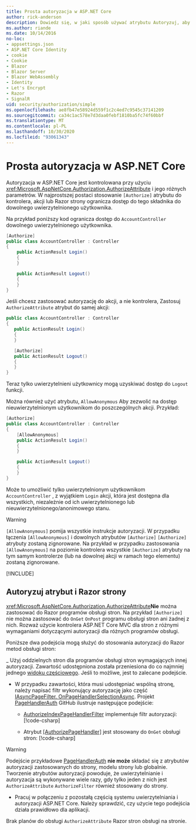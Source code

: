 ```yaml
---
title: Prosta autoryzacja w ASP.NET Core
author: rick-anderson
description: Dowiedz się, w jaki sposób używać atrybutu Autoryzuj, aby ograniczyć dostęp do kontrolerów ASP.NET Core i akcji.
ms.author: riande
ms.date: 10/14/2016
no-loc:
- appsettings.json
- ASP.NET Core Identity
- cookie
- Cookie
- Blazor
- Blazor Server
- Blazor WebAssembly
- Identity
- Let's Encrypt
- Razor
- SignalR
uid: security/authorization/simple
ms.openlocfilehash: ae8fb47e58924d559f1c2c4ed7c9545c37141209
ms.sourcegitcommit: ca34c1ac578e7d3daa0febf1810ba5fc74f60bbf
ms.translationtype: MT
ms.contentlocale: pl-PL
ms.lasthandoff: 10/30/2020
ms.locfileid: "93061343"
---
```

# <a name="simple-authorization-in-aspnet-core"></a>Prosta autoryzacja w ASP.NET Core

<a name="security-authorization-simple"></a>

Autoryzacja w ASP.NET Core jest kontrolowana przy użyciu <xref:Microsoft.AspNetCore.Authorization.AuthorizeAttribute> i jego różnych parametrów. W najprostszej postaci stosowanie `[Authorize]` atrybutu do kontrolera, akcji lub Razor strony ogranicza dostęp do tego składnika do dowolnego uwierzytelnionego użytkownika.

Na przykład poniższy kod ogranicza dostęp do `AccountController` dowolnego uwierzytelnionego użytkownika.

```csharp
[Authorize]
public class AccountController : Controller
{
    public ActionResult Login()
    {
    }

    public ActionResult Logout()
    {
    }
}
```

Jeśli chcesz zastosować autoryzację do akcji, a nie kontrolera, Zastosuj `AuthorizeAttribute` atrybut do samej akcji:

```csharp
public class AccountController : Controller
{
   public ActionResult Login()
   {
   }

   [Authorize]
   public ActionResult Logout()
   {
   }
}
```

Teraz tylko uwierzytelnieni użytkownicy mogą uzyskiwać dostęp do `Logout` funkcji.

Można również użyć atrybutu, `AllowAnonymous` Aby zezwolić na dostęp nieuwierzytelnionym użytkownikom do poszczególnych akcji. Przykład:

```csharp
[Authorize]
public class AccountController : Controller
{
    [AllowAnonymous]
    public ActionResult Login()
    {
    }

    public ActionResult Logout()
    {
    }
}
```

Może to umożliwić tylko uwierzytelnionym użytkownikom `AccountController` , z wyjątkiem `Login` akcji, która jest dostępna dla wszystkich, niezależnie od ich uwierzytelnionego lub nieuwierzytelnionego/anonimowego stanu.

> [!WARNING]
> `[AllowAnonymous]` pomija wszystkie instrukcje autoryzacji. W przypadku łączenia `[AllowAnonymous]` i dowolnych atrybutów `[Authorize]` `[Authorize]` atrybuty zostaną zignorowane. Na przykład w przypadku zastosowania `[AllowAnonymous]` na poziomie kontrolera wszystkie `[Authorize]` atrybuty na tym samym kontrolerze (lub na dowolnej akcji w ramach tego elementu) zostaną zignorowane.

[!INCLUDE[](~/includes/requireAuth.md)]

<a name="aarp"></a>

## <a name="authorize-attribute-and-no-locrazor-pages"></a>Autoryzuj atrybut i Razor strony

<xref:Microsoft.AspNetCore.Authorization.AuthorizeAttribute>**Nie** można zastosować do Razor programów obsługi stron. Na przykład `[Authorize]` nie można zastosować do `OnGet` `OnPost` programu obsługi stron ani żadnej z nich. Rozważ użycie kontrolera ASP.NET Core MVC dla stron z różnymi wymaganiami dotyczącymi autoryzacji dla różnych programów obsługi.

Poniższe dwa podejścia mogą służyć do stosowania autoryzacji do Razor metod obsługi stron:

_ Użyj oddzielnych stron dla programów obsługi stron wymagających innej autoryzacji. Zawartość udostępniona została przeniesiona do co najmniej jednego [widoku częściowego](xref:mvc/views/partial). Jeśli to możliwe, jest to zalecane podejście.
* W przypadku zawartości, która musi udostępniać wspólną stronę, należy napisać filtr wykonujący autoryzację jako część [IAsyncPageFilter. OnPageHandlerSelectionAsync](xref:Microsoft.AspNetCore.Mvc.Filters.IAsyncPageFilter.OnPageHandlerSelectionAsync%2A). Projekt [PageHandlerAuth](https://github.com/dotnet/AspNetCore.Docs/tree/master/aspnetcore/security/authorization/simple/samples/3.1/PageHandlerAuth) GitHub ilustruje następujące podejście:
  * [AuthorizeIndexPageHandlerFilter](https://github.com/dotnet/AspNetCore.Docs/blob/master/aspnetcore/security/authorization/simple/samples/3.1/PageHandlerAuth/AuthorizeIndexPageHandlerFilter.cs) implementuje filtr autoryzacji:[!code-csharp[](~/security/authorization/simple/samples/3.1/PageHandlerAuth/Pages/Index.cshtml.cs?name=snippet)]

  * Atrybut [[AuthorizePageHandler]](https://github.com/dotnet/AspNetCore.Docs/tree/master/aspnetcore/security/authorization/simple/samples/3.1/PageHandlerAuth/Pages/Index.cshtml.cs#L16) jest stosowany do `OnGet` obsługi stron: [!code-csharp[](~/security/authorization/simple/samples/3.1/PageHandlerAuth/AuthorizeIndexPageHandlerFilter.cs?name=snippet)]

> [!WARNING]
> Podejście przykładowe [PageHandlerAuth](https://github.com/pranavkm/PageHandlerAuth) **nie może** składać się z atrybutów autoryzacji zastosowanych do strony, modelu strony lub globalnie. Tworzenie atrybutów autoryzacji powoduje, że uwierzytelnianie i autoryzacja są wykonywane wiele razy, gdy tylko jeden z nich jest `AuthorizeAttribute` `AuthorizeFilter` również stosowany do strony.
> * Pracuj w połączeniu z pozostałą częścią systemu uwierzytelniania i autoryzacji ASP.NET Core. Należy sprawdzić, czy użycie tego podejścia działa prawidłowo dla aplikacji.

Brak planów do obsługi `AuthorizeAttribute` Razor stron obsługi na stronie. 
